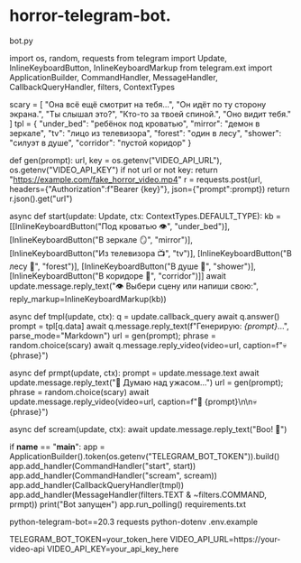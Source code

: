 # horror-telegram-bot.
bot.py

import os, random, requests
from telegram import Update, InlineKeyboardButton, InlineKeyboardMarkup
from telegram.ext import ApplicationBuilder, CommandHandler, MessageHandler, CallbackQueryHandler, filters, ContextTypes

scary = [
    "Она всё ещё смотрит на тебя...", "Он идёт по ту сторону экрана.",
    "Ты слышал это?", "Кто-то за твоей спиной.", "Оно видит тебя."
]
tpl = {
    "under_bed": "ребёнок под кроватью",
    "mirror": "демон в зеркале",
    "tv": "лицо из телевизора",
    "forest": "один в лесу",
    "shower": "силуэт в душе",
    "corridor": "пустой коридор"
}

def gen(prompt):
    url, key = os.getenv("VIDEO_API_URL"), os.getenv("VIDEO_API_KEY")
    if not url or not key:
        return "https://example.com/fake_horror_video.mp4"
    r = requests.post(url, headers={"Authorization":f"Bearer {key}"}, json={"prompt":prompt})
    return r.json().get("url")

async def start(update: Update, ctx: ContextTypes.DEFAULT_TYPE):
    kb = [[InlineKeyboardButton("Под кроватью 👁", "under_bed")],
          [InlineKeyboardButton("В зеркале 🪞", "mirror")],
          [InlineKeyboardButton("Из телевизора 📺", "tv")],
          [InlineKeyboardButton("В лесу 🌲", "forest")],
          [InlineKeyboardButton("В душе 🚿", "shower")],
          [InlineKeyboardButton("В коридоре 👣", "corridor")]]
    await update.message.reply_text("👁 Выбери сцену или напиши свою:", reply_markup=InlineKeyboardMarkup(kb))

async def tmpl(update, ctx):
    q = update.callback_query
    await q.answer()
    prompt = tpl[q.data]
    await q.message.reply_text(f"Генерирую: *{prompt}*...", parse_mode="Markdown")
    url = gen(prompt); phrase = random.choice(scary)
    await q.message.reply_video(video=url, caption=f"💀 {phrase}")

async def prmpt(update, ctx):
    prompt = update.message.text
    await update.message.reply_text("🧠 Думаю над ужасом...")
    url = gen(prompt); phrase = random.choice(scary)
    await update.message.reply_video(video=url, caption=f"🎥 {prompt}\n\n💀 {phrase}")

async def scream(update, ctx):
    await update.message.reply_text("Boo! 👻")

if __name__ == "__main__":
    app = ApplicationBuilder().token(os.getenv("TELEGRAM_BOT_TOKEN")).build()
    app.add_handler(CommandHandler("start", start))
    app.add_handler(CommandHandler("scream", scream))
    app.add_handler(CallbackQueryHandler(tmpl))
    app.add_handler(MessageHandler(filters.TEXT & ~filters.COMMAND, prmpt))
    print("Bot запущен")
    app.run_polling()
    requirements.txt

python-telegram-bot==20.3
requests
python-dotenv
.env.example

TELEGRAM_BOT_TOKEN=your_token_here
VIDEO_API_URL=https://your-video-api
VIDEO_API_KEY=your_api_key_here
